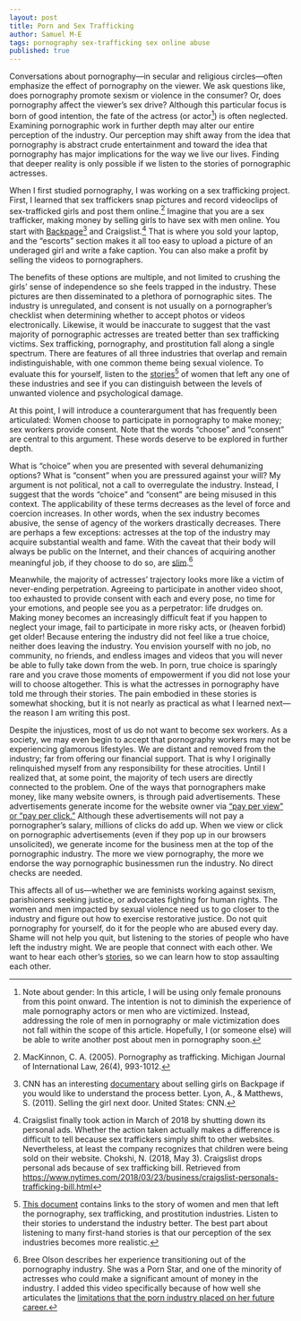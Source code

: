 ```yaml
---
layout: post
title: Porn and Sex Trafficking
author: Samuel M-E
tags: pornography sex-trafficking sex online abuse
published: true
---
```

Conversations about pornography—in secular and religious circles—often emphasize the effect of pornography on the viewer. We ask questions like, does pornography promote sexism or violence in the consumer? Or, does pornography affect the viewer’s sex drive? Although this particular focus is born of good intention, the fate of the actress (or actor[^1]) is often neglected. Examining pornographic work in further depth may alter our entire perception of the industry. Our perception may shift away from the idea that pornography is abstract crude entertainment and toward the idea that pornography has major implications for the way we live our lives. Finding that deeper reality is only possible if we listen to the stories of pornographic actresses.

When I first studied pornography, I was working on a sex trafficking project. First, I learned that sex traffickers snap pictures and record videoclips of sex-trafficked girls and post them online.[^2] Imagine that you are a sex trafficker, making money by selling girls to have sex with men online. You start with [Backpage](https://www.youtube.com/watch?v=fFRZ1NDR0Rc)[^3] and Craigslist.[^4] That is where you sold your laptop, and the “escorts” section makes it all too easy to upload a picture of an underaged girl and write a fake caption. You can also make a profit by selling the videos to pornographers.

The benefits of these options are multiple, and not limited to crushing the girls’ sense of independence so she feels trapped in the industry. These pictures are then disseminated to a plethora of pornographic sites. The industry is unregulated, and consent is not usually on a pornographer’s checklist when determining whether to accept photos or videos electronically. Likewise, it would be inaccurate to suggest that the vast majority of pornographic actresses are treated better than sex trafficking victims. Sex trafficking, pornography, and prostitution fall along a single spectrum. There are features of all three industries that overlap and remain indistinguishable, with one common theme being sexual violence. To evaluate this for yourself, listen to the [stories](https://docs.google.com/document/d/1n9XzwXHQc37JnPrzQvXNCWN0cRgR5Zkt5-ETV-2q9I4/edit?usp=sharing)[^5] of women that left any one of these industries and see if you can distinguish between the levels of unwanted violence and psychological damage.

At this point, I will introduce a counterargument that has frequently been articulated: Women choose to participate in pornography to make money; sex workers provide consent. Note that the words “choose” and “consent” are central to this argument. These words deserve to be explored in further depth.

What is “choice” when you are presented with several dehumanizing options? What is “consent” when you are pressured against your will? My argument is not political, not a call to overregulate the industry. Instead, I suggest that the words “choice”  and “consent” are being misused in this context. The applicability of these terms decreases as the level of force and coercion increases. In other words, when the sex industry becomes abusive, the sense of agency of the workers drastically decreases. There are perhaps a few exceptions: actresses at the top of the industry may acquire substantial wealth and fame. With the caveat that their body will always be public on the Internet, and their chances of acquiring another meaningful job, if they choose to do so, are [slim](https://youtu.be/9NyzCJx4IiI?t=238).[^6]

Meanwhile, the majority of actresses’ trajectory looks more like a victim of never-ending perpetration. Agreeing to participate in another video shoot, too exhausted to provide consent with each and every pose, no time for your emotions, and people see you as a perpetrator: life drudges on. Making money becomes an increasingly difficult feat if you happen to neglect your image, fail to participate in more risky acts, or (heaven forbid) get older! Because entering the industry did not feel like a true choice, neither does leaving the industry. You envision yourself with no job, no community, no friends, and endless images and videos that you will never be able to fully take down from the web. In porn, true choice is sparingly rare and you crave those moments of empowerment if you did not lose your will to choose altogether. This is what the actresses in pornography have told me through their stories. The pain embodied in these stories is somewhat shocking, but it is not nearly as practical as what I learned next—the reason I am writing this post.

Despite the injustices, most of us do not want to become sex workers. As a society, we may even begin to accept that pornography workers may not be experiencing glamorous lifestyles. We are distant and removed from the industry; far from offering our financial support. That is why I originally relinquished myself from any responsibility for these atrocities. Until I realized that, at some point, the majority of tech users are directly connected to the problem. One of the ways that pornographers make money, like many website owners, is through paid advertisements. These advertisements generate income for the website owner via [“pay per view” or “pay per click.”](https://en.wikipedia.org/wiki/Pay-per-click) Although these advertisements will not pay a pornographer’s salary, millions of clicks do add up. When we view or click on pornographic advertisements (even if they pop up in our browsers unsolicited), we generate income for the business men at the top of the pornographic industry. The more we view pornography, the more we endorse the way pornographic businessmen run the industry. No direct checks are needed.

This affects all of us—whether we are feminists working against sexism, parishioners seeking justice, or advocates fighting for human rights. The women and men impacted by sexual violence need us to go closer to the industry and figure out how to exercise restorative justice. Do not quit pornography for yourself, do it for the people who are abused every day. Shame will not help you quit, but listening to the stories of people who have left the industry might. We are people that connect with each other. We want to hear each other’s [stories](https://docs.google.com/document/d/1n9XzwXHQc37JnPrzQvXNCWN0cRgR5Zkt5-ETV-2q9I4/edit?usp=sharing), so we can learn how to stop assaulting each other.

[^1]:
	Note about gender: In this article, I will be using only female pronouns from this point onward. The intention is not to diminish the experience of male pornography actors or men who are victimized. Instead, addressing the role of men in pornography or male victimization does not fall within the scope of this article. Hopefully, I (or someone else) will be able to write another post about men in pornography soon.

[^2]:
	MacKinnon, C. A. (2005). Pornography as trafficking. Michigan Journal of International Law, 26(4), 993-1012.

[^3]:
	CNN has an interesting [documentary](https://www.youtube.com/watch?v=fFRZ1NDR0Rc) about selling girls on Backpage if you would like to understand the process better.
Lyon, A., & Matthews, S. (2011). Selling the girl next door. United States: CNN.

[^4]:
	Craigslist finally took action in March of 2018 by shutting down its personal ads. Whether the action taken actually makes a difference is difficult to tell because sex traffickers simply shift to other websites. Nevertheless, at least the company recognizes that children were being sold on their website.
Chokshi, N. (2018, May 3). Craigslist drops personal ads because of sex trafficking bill. Retrieved from https://www.nytimes.com/2018/03/23/business/craigslist-personals-trafficking-bill.html

[^5]:
	[This document](https://docs.google.com/document/d/1n9XzwXHQc37JnPrzQvXNCWN0cRgR5Zkt5-ETV-2q9I4/edit?usp=sharing) contains links to the story of women and men that left the pornography, sex trafficking, and prostitution industries. Listen to their stories to understand the industry better. The best part about listening to many first-hand stories is that our perception of the sex industries becomes more realistic.

[^6]:
	Bree Olson describes her experience transitioning out of the pornography industry. She was a Porn Star, and one of the minority of actresses who could make a significant amount of money in the industry. I added this video specifically because of how well she articulates the [limitations that the porn industry placed on her future career.](https://youtu.be/9NyzCJx4IiI?t=238)


<script type="text/javascript" src="//downloads.mailchimp.com/js/signup-forms/popup/unique-methods/embed.js" data-dojo-config="usePlainJson: true, isDebug: false"></script><script type="text/javascript">window.dojoRequire(["mojo/signup-forms/Loader"], function(L) { L.start({"baseUrl":"mc.us19.list-manage.com","uuid":"e66ab67d894c54c620f0e79fa","lid":"231ca4a812","uniqueMethods":true}) })</script>
